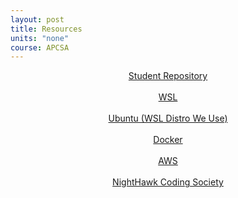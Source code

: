 ```yaml
---
layout: post
title: Resources
units: "none"
course: APCSA
---
```


<center>
<a href="https://github.com/nighthawkcoders/student">Student Repository</a>
<br><br>
<a href="https://learn.microsoft.com/en-us/windows/wsl/install">WSL</a>
<br><br>
<a href="https://ubuntu.com/">Ubuntu (WSL Distro We Use)</a>
<br><br>
<a href="https://www.docker.com/">Docker</a>
<br><br>
<a href="https://us-east-2.signin.aws.amazon.com/oauth?client_id=arn%3Aaws%3Asignin%3A%3A%3Aconsole%2Fcanvas&code_challenge=pKn1SDwUd5dmHuvWklghZjpXowphZQP9Msao0T465sY&code_challenge_method=SHA-256&response_type=code&redirect_uri=https%3A%2F%2Fconsole.aws.amazon.com%2Fconsole%2Fhome%3FhashArgs%3D%2523%26isauthcode%3Dtrue%26nc2%3Dh_ct%26src%3Dheader-signin%26state%3DhashArgsFromTB_us-east-2_77467664a32d7bd5&X-Amz-Security-Token=IQoJb3JpZ2luX2VjEBMaCXVzLWVhc3QtMiJIMEYCIQCU6lr4bl8QiFs4N3kFeYJc%2B%2Bm0o5E4vU0EflcX85BvSgIhAPM03j4CR%2FQLZ7cC2%2B0eGQ3YmAYaMB%2Bqdd6FvY7rYvARKpMCCMz%2F%2F%2F%2F%2F%2F%2F%2F%2F%2FwEQARoMOTE0NTM5MTg3MDEzIgy5HMSPcrtfkd6jvIkq5wH6MTMB%2F%2Fu%2BsvcdPdKhJRrczsZbdcUXrvSTJFuJ3X7n1i6ka6UwUPDonP4OglJlKzLvuhzaVy2OYOqX2zaj%2BUFnNkUBulavpyI28yYIieyYDW0emnbwBWbpB%2Fr131uh%2FGgwKvI%2Bf4QtXG0C6hVSF7%2FpCfJuZ6vRyRr0iZVwFg1LI3MZeVxwja8oCR7BJ%2BOP4l%2BzMxZmk%2BOjajuUmxjmmT85%2FDAG3DiXNmMF8kX2ky4zArGvq44d1u7rAhC9Rl6MkQepCvwjbBFCai5IVPLpuKfa0cohiXEKXh%2F7WU%2FHH7647Xnw%2FaegeY4w3qOLpwY6jgHQsAY3JzRrVmaPB9q5dQcZOprZHRFugUC13AIONKOV2duKKTIMCgDQ3TGUXZt%2Bu77sdfH5Cjh0GxbVPpDdVmQHZP9t788VLV8tb%2FZPSFGz7k4JWWgH566r6oHG0RXBdpNW7lfzEVhh8I9nq0OUzk25mwZTVKGBSjiLJn1h4rhwu96%2BJQr6RgmCJOjmmm6R&X-Amz-Date=20230821T030619Z&X-Amz-Algorithm=AWS4-HMAC-SHA256&X-Amz-Credential=ASIA5J3WIRNC2BGSSMY4%2F20230821%2Fus-east-2%2Fsignin%2Faws4_request&X-Amz-SignedHeaders=host&X-Amz-Signature=71975c89955b4d5272d059f8841730570c8f63a6b689e17cf79adb47d213c2b6">AWS</a>
<br><br>
<a href="https://nighthawkcodingsociety.com/">NightHawk Coding Society</a>
<br><br>
</center>